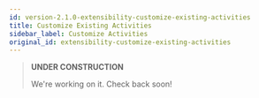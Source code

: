 ```yaml
---
id: version-2.1.0-extensibility-customize-existing-activities
title: Customize Existing Activities
sidebar_label: Customize Activities
original_id: extensibility-customize-existing-activities
---
```


> **UNDER CONSTRUCTION**
>
> We're working on it. Check back soon!